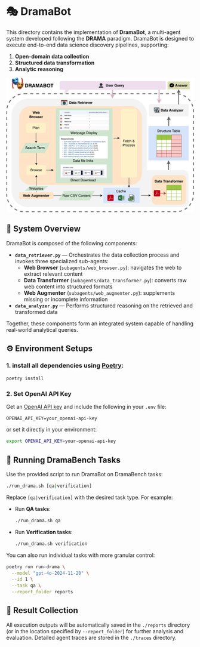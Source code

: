 # 🎭 DramaBot

This directory contains the implementation of **DramaBot**, a multi-agent system developed following the **DRAMA** paradigm. DramaBot is designed to execute end-to-end data science discovery pipelines, supporting:

1. **Open-domain data collection**
2. **Structured data transformation**
3. **Analytic reasoning**

![DramaBot Architecture](../assets/dramabot.png)

## 🧠 System Overview

DramaBot is composed of the following components:

- **`data_retriever.py`** — Orchestrates the data collection process and invokes three specialized sub-agents:
  - **Web Browser** (`subagents/web_browser.py`): navigates the web to extract relevant content
  - **Data Transformer** (`subagents/data_transformer.py`): converts raw web content into structured formats
  - **Web Augmenter** (`subagents/web_augmenter.py`): supplements missing or incomplete information
- **`data_analyzer.py`** — Performs structured reasoning on the retrieved and transformed data

Together, these components form an integrated system capable of handling real-world analytical queries.

## ⚙️ Environment Setups

### 1. install all dependencies using [Poetry](https://python-poetry.org/):

```bash
poetry install
```
### 2. Set OpenAI API Key

Get an [OpenAI API key](https://platform.openai.com/api-keys) and include the following in your `.env` file:

```env
OPENAI_API_KEY=your_openai-api-key
```

or set it directly in your environment:

```bash
export OPENAI_API_KEY=your-openai-api-key
```

## 🚀 Running DramaBench Tasks

Use the provided script to run DramaBot on DramaBench tasks:

```bash
./run_drama.sh [qa|verification]
```

Replace `[qa|verification]` with the desired task type. For example:

- Run **QA tasks**:
  ```bash
  ./run_drama.sh qa
  ```

- Run **Verification tasks**:
  ```bash
  ./run_drama.sh verification
  ```

You can also run individual tasks with more granular control:

```bash
poetry run run-drama \
  --model "gpt-4o-2024-11-20" \
  --id 1 \
  --task qa \
  --report_folder reports
```

## 📁 Result Collection

All execution outputs will be automatically saved in the `./reports` directory (or in the location specified by `--report_folder`) for further analysis and evaluation. Detailed agent traces are stored in the `./traces` directory.
